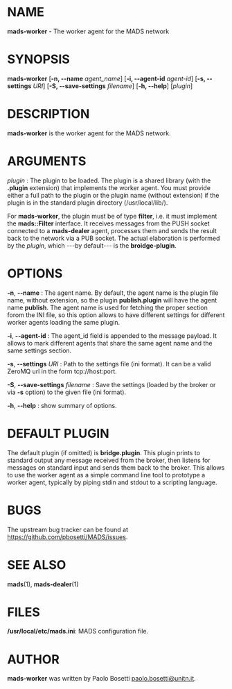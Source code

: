 
# NAME

**mads-worker** - The worker agent for the MADS network

# SYNOPSIS

**mads-worker** 
  [**\-n, \-\-name** *agent_name*] 
  [**\-i, \-\-agent-id** *agent-id*]
  [**\-s, \-\-settings** *URI*]
  [**\-S, \-\-save-settings** *filename*]
  [**\-h, \-\-help**]
  [*plugin*]

# DESCRIPTION

**mads-worker** is the worker agent for the MADS network. 

# ARGUMENTS

*plugin*
:  The plugin to be loaded. The plugin is a shared library (with the **.plugin** extension) that implements the worker agent. You must provide either a full path to the plugin or the plugin name (without extension) if the plugin is in the standard plugin directory (/usr/local/lib/).

For **mads-worker**, the plugin must be of type **filter**, i.e. it must implement the **mads::Filter** interface. It receives messages from the PUSH socket connected to a **mads-dealer** agent, processes them and sends the result back to the network via a PUB socket. The actual elaboration is performed by the *plugin*, which ---by default--- is the **broidge-plugin**.

# OPTIONS

**\-n**, **\-\-name**
:  The agent name. By default, the agent name is the plugin file name, without extension, so the plugin **publish.plugin** will have the agent name **publish**. The agent name is used for fetching the proper section forom the INI file, so this option allows to have different settings for different worker agents loading the same plugin.

**\-i**, **\-\-agent-id**
:  The agent_id field is appended to the message payload. It allows to mark different agents that share the same agent name and the same settings section.

**\-s**, **\-\-settings** *URI*
:  Path to the settings file (ini format). It can be a valid ZeroMQ url in the form tcp://host:port.

**\-S**, **\-\-save-settings** *filename*
:  Save the settings (loaded by the broker or via **\-s** option) to the given file (ini format).

**\-h**, **\-\-help**
:  show summary of options.

# DEFAULT PLUGIN

The default plugin (if omitted) is **bridge.plugin**. This plugin prints to standard output any message received from the broker, then listens for messages on standard input and sends them back to the broker. This allows to use the worker agent as a simple command line tool to prototype a worker agent, typically by piping stdin and stdout to a scripting language.


# BUGS

The upstream bug tracker can be found at https://github.com/pbosetti/MADS/issues.

# SEE ALSO

**mads**(1), **mads-dealer**(1)

# FILES

**/usr/local/etc/mads.ini**: MADS configuration file.

# AUTHOR

**mads-worker** was written by Paolo Bosetti <paolo.bosetti@unitn.it>.